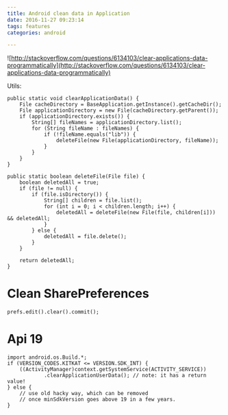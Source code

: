 ```yaml
---
title: Android clean data in Application
date: 2016-11-27 09:23:14
tags: features
categories: android

---
```


![http://stackoverflow.com/questions/6134103/clear-applications-data-programmatically](http://stackoverflow.com/questions/6134103/clear-applications-data-programmatically)

Utils:

    public static void clearApplicationData() {
        File cacheDirectory = BaseApplication.getInstance().getCacheDir();
        File applicationDirectory = new File(cacheDirectory.getParent());
        if (applicationDirectory.exists()) {
            String[] fileNames = applicationDirectory.list();
            for (String fileName : fileNames) {
                if (!fileName.equals("lib")) {
                    deleteFile(new File(applicationDirectory, fileName));
                }
            }
        }
    }

    public static boolean deleteFile(File file) {
        boolean deletedAll = true;
        if (file != null) {
            if (file.isDirectory()) {
                String[] children = file.list();
                for (int i = 0; i < children.length; i++) {
                    deletedAll = deleteFile(new File(file, children[i])) && deletedAll;
                }
            } else {
                deletedAll = file.delete();
            }
        }

        return deletedAll;
    }

# Clean SharePreferences

    prefs.edit().clear().commit();

# Api 19 

    import android.os.Build.*;
    if (VERSION_CODES.KITKAT <= VERSION.SDK_INT) {
        ((ActivityManager)context.getSystemService(ACTIVITY_SERVICE))
                .clearApplicationUserData(); // note: it has a return value!
    } else {
        // use old hacky way, which can be removed
        // once minSdkVersion goes above 19 in a few years.
    }

